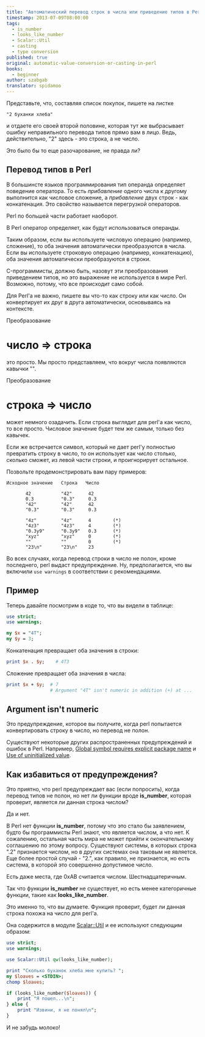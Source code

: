 ```yaml
---
title: "Автоматический перевод строк в числа или приведение типов в Perl"
timestamp: 2013-07-09T08:00:00
tags:
  - is_number
  - looks_like_number
  - Scalar::Util
  - casting
  - type conversion
published: true
original: automatic-value-conversion-or-casting-in-perl
books:
  - beginner
author: szabgab
translator: spidamoo
---
```



Представьте, что, составляя список покупок, пишете на листке

```
"2 буханки хлеба"
```

и отдаете его своей второй половине, которая тут же выбрасывает ошибку неправильного перевода
типов прямо вам в лицо. Ведь, действительно, "2" здесь - это строка, а не число.

Это было бы то еще разочарование, не правда ли?


## Перевод типов в Perl

В большинсте языков программирования тип операнда определяет поведение оператора.
То есть <i>прибавление</i> одного числа к другому выполнится как числовое сложение, 
а <i>прибавление</i> двух строк - как конкатенация. Это свойство называется перегрузкой операторов.

Perl по большей части работает наоборот.

В Perl оператор определяет, как будут использоваться операнды.

Таким образом, если вы используете числовую операцию (например, сложение), то оба значения
автоматически преобразуются в числа. Если вы используете строковую операцию (например, конкатенацию),
оба значения автоматически преобразуются в строки.

C-программисты, должно быть, назовут эти преобразования приведением типов, но это выражение не
используется в мире Perl. Возможно, потому, что все происходит само собой.

Для Perl'а не важно, пишете вы что-то как строку или как число. Он конвертирует их друг в друга
автоматически, основываясь на контексте.

Преобразование <h1>число => строка</h1> это просто. Мы просто представляем, что вокруг числа
появляются кавычки "".

Преобразование <h1>строка => число</h1> может немного озадачить. Если строка выглядит для perl'а как
число, то все просто. Числовое значение будет тем же самым, только без кавычек.

Если же встречается символ, который не дает perl'у полностью превратить строку в число, то он 
использует как число столько, сколько сможет, из левой части строки, и проигнорирует остальное.

Позвольте продемонстрировать вам пару примеров:

```
Исходное значение   Строка   Число

       42           "42"      42
       0.3          "0.3"     0.3
       "42"         "42"      42
       "0.3"        "0.3"     0.3

       "4z"         "4z"      4        (*)
       "4z3"        "4z3"     4        (*)
       "0.3y9"      "0.3y9"   0.3      (*)
       "xyz"        "xyz"     0        (*)
       ""           ""        0        (*)
       "23\n"       "23\n"    23
```

Во всех случаях, когда перевод строки в число не полон, кроме последнего, perl выдаст предупреждение.
Ну, предполагается, что вы включили `use warnings` в соответствии с рекомендациями.

## Пример

Теперь давайте посмотрим в коде то, что вы видели в таблице:

```perl
use strict;
use warnings;

my $x = "4T";
my $y = 3;

```

Конкатенация превращает оба значения в строки:

```perl
print $x . $y;    # 4T3
```

Сложение превращает оба значения в числа:

```perl
print $x + $y;  # 7
                # Argument "4T" isn't numeric in addition (+) at ...
```

## Argument isn't numeric

Это предупреждение, которое вы получите, когда perl попытается конвертировать строку в число, но
перевод не полон.

Существуют некоторые других распространенных предупреждений и ошибок в Perl.
Например, [Global symbol requires explicit package name](/global-symbol-requires-explicit-package-name)
и [Use of uninitialized value](/use-of-uninitialized-value).

## Как избавиться от предупреждения?

Это приятно, что perl предупреждает вас (если попросить), когда перевод типов не полон, но
нет ли функции вроде <b>is_number</b>, которая проверит, является ли данная строка числом?

Да и нет.

В Perl нет функции <b>is_number</b>, потому что это стало бы заявлением, будто бы программисты Perl
знают, что является числом, а что нет. К сожалению, остальная часть мира не может прийти к 
окончательному соглашению по этому вопросу. Существуют системы, в которых строка ".2" признается 
числом, но в других системах она таковым не является. Еще более простой случай - "2.", как 
правило, не признается, но есть система, в которой это совершенно допустимое число.

Есть даже места, где 0xAB считается числом. Шестнадцатеричным.

Так что функции <b>is_number</b> не существует, но есть менее категоричные функции, такие как 
<b>looks_like_number</b>.

Это именно то, что вы думаете. Функция проверит, будет ли данная строка похожа на число для perl'а.

Она содержится в модуле [Scalar::Util](http://perldoc.perl.org/Scalar/Util.html) и ее
используют следующим образом:

```perl
use strict;
use warnings;

use Scalar::Util qw(looks_like_number);

print "Сколько буханок хлеба мне купить? ";
my $loaves = <STDIN>;
chomp $loaves;

if (looks_like_number($loaves)) {
    print "Я пошел...\n";
} else {
    print "Извини, я не понял\n";
}
```


И не забудь молоко!


